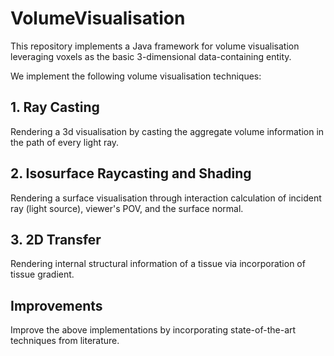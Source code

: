 # VolumeVisualisation
This repository implements a Java framework for volume visualisation leveraging voxels as the basic 3-dimensional data-containing entity. 

We implement the following volume visualisation techniques:
## 1. Ray Casting

Rendering a 3d visualisation by casting the aggregate volume information in the path of every light ray.

## 2. Isosurface Raycasting and Shading

Rendering a surface visualisation through interaction calculation of incident ray (light source), viewer's POV, and the surface normal. 

## 3. 2D Transfer
Rendering internal structural information of a tissue via incorporation of tissue gradient.

## Improvements
Improve the above implementations by incorporating state-of-the-art techniques from literature.  
